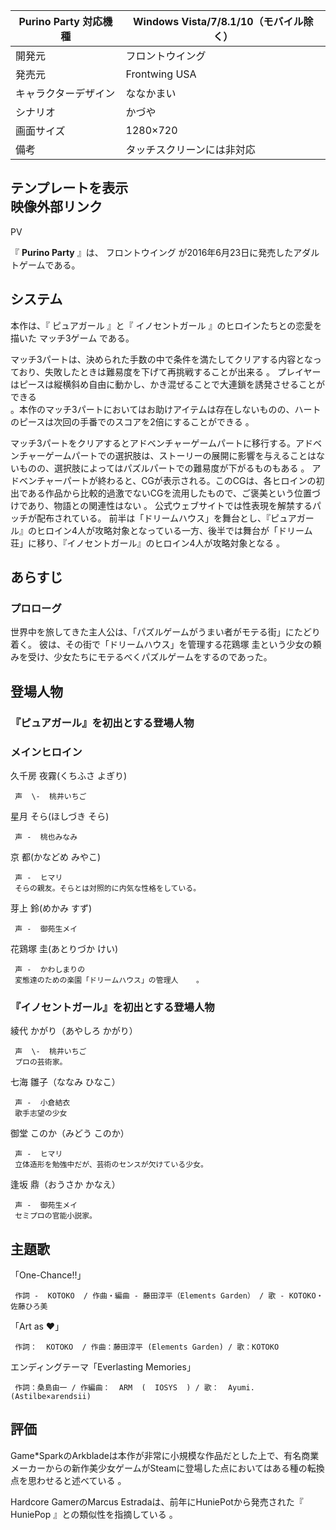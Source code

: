 Purino Party  対応機種  |  Windows Vista/7/8.1/10（モバイル除く）   
---|---  
開発元  |  フロントウイング   
発売元  |  Frontwing USA   
キャラクターデザイン  |  ななかまい     
シナリオ  |  かづや     
画面サイズ  |  1280×720   
備考  |  タッチスクリーンには非対応   
テンプレートを表示  
映像外部リンク  
---  
PV  
  
『 **Purino Party** 』は、  フロントウイング  が2016年6月23日に発売したアダルトゲームである。

##  システム  

本作は、『  ピュアガール  』と『  イノセントガール  』のヒロインたちとの恋愛を描いた  マッチ3ゲーム  である。

マッチ3パートは、決められた手数の中で条件を満たしてクリアする内容となっており、失敗したときは難易度を下げて再挑戦することが出来る    。
プレイヤーはピースは縦横斜め自由に動かし、かき混ぜることで大連鎖を誘発させることができる  
。本作のマッチ3パートにおいてはお助けアイテムは存在しないものの、ハートのピースは次回の手番でのスコアを2倍にすることができる    。

マッチ3パートをクリアするとアドベンチャーゲームパートに移行する。アドベンチャーゲームパートでの選択肢は、ストーリーの展開に影響を与えることはないものの、選択肢によってはパズルパートでの難易度が下がるものもある
  。
アドベンチャーパートが終わると、CGが表示される。このCGは、各ヒロインの初出である作品から比較的過激でないCGを流用したもので、ご褒美という位置づけであり、物語との関連性はない
  。 公式ウェブサイトでは性表現を解禁するパッチが配布されている。
前半は「ドリームハウス」を舞台とし、『ピュアガール』のヒロイン4人が攻略対象となっている一方、後半では舞台が「ドリーム荘」に移り、『イノセントガール』のヒロイン4人が攻略対象となる
  。

##  あらすじ  

###  プロローグ  

世界中を旅してきた主人公は、「パズルゲームがうまい者がモテる街」にたどり着く。 彼は、その街で「ドリームハウス」を管理する花鶏塚
圭という少女の頼みを受け、少女たちにモテるべくパズルゲームをするのであった。

##  登場人物  

###  『ピュアガール』を初出とする登場人物  

###  メインヒロイン  

久千房 夜霧(くちふさ よぎり)

     声  \-  桃井いちご 
星月 そら(ほしづき そら)

     声 -  桃也みなみ 
京 都(かなどめ みやこ)

     声 -  ヒマリ 
     そらの親友。そらとは対照的に内気な性格をしている。 
芽上 鈴(めかみ すず)

     声 -  御苑生メイ 
花鶏塚 圭(あとりづか けい)

     声 -  かわしまりの 
     変態達のための楽園「ドリームハウス」の管理人    。 

###  『イノセントガール』を初出とする登場人物  

綾代 かがり（あやしろ かがり）

     声  \-  桃井いちご 
     プロの芸術家。 
七海 雛子（ななみ ひなこ）

     声 -  小倉結衣 
     歌手志望の少女 
御堂 このか（みどう このか）

     声 -  ヒマリ 
     立体造形を勉強中だが、芸術のセンスが欠けている少女。 
逢坂 鼎（おうさか かなえ）

     声 -  御苑生メイ 
     セミプロの官能小説家。 

##  主題歌  

「One-Chance!!」

     作詞 -  KOTOKO  / 作曲・編曲 - 藤田淳平（Elements Garden） / 歌 - KOTOKO・  佐藤ひろ美 
「Art as ♥」

     作詞：  KOTOKO  / 作曲：藤田淳平 (Elements Garden) / 歌：KOTOKO 
エンディングテーマ「Everlasting Memories」

     作詞：桑島由一 / 作編曲：  ARM  (  IOSYS  ) / 歌：  Ayumi.  (Astilbe×arendsii) 

##  評価  

Game*SparkのArkbladeは本作が非常に小規模な作品だとした上で、有名商業メーカーからの新作美少女ゲームがSteamに登場した点においてはある種の転換点を思わせると述べている
  。

Hardcore GamerのMarcus Estradaは、前年にHuniePotから発売された『  HuniePop  』との類似性を指摘している
  。

